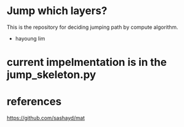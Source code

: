 # Jump which layers?

This is the repository for deciding jumping path by compute algorithm.

* hayoung lim

# current impelmentation is in the jump_skeleton.py 



# references

https://github.com/sashayd/mat
